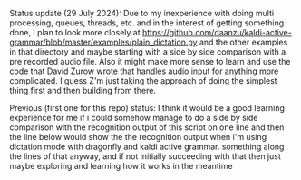 Status update (29 July 2024):
Due to my inexperience with doing multi processing, queues, threads, etc. and in the interest of getting something done, I plan to look more closely at https://github.com/daanzu/kaldi-active-grammar/blob/master/examples/plain_dictation.py and the other examples in that directory and maybe starting with a side by side comparison with a pre recorded audio file. Also it might make more sense to learn and use the code that David Zurow wrote that handles audio input for anything more complicated. I guess Z'm just taking the approach of doing the simplest thing first and then building from there.

Previous (first one for this repo) status:
I think it would be a good learning experience for me if i could somehow manage to do a side by side comparison with the recognition output of this script on one line and then the line below would show the the recognition output when i'm using dictation mode with dragonfly and kaldi active grammar. something along the lines of that anyway, and if not initially succeeding with that then just maybe exploring and learning how it works in the meantime